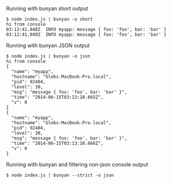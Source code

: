 Running with bunyan short output

    $ node index.js | bunyan -o short
    hi from console
    03:12:41.848Z  INFO myapp: message { foo: 'foo', bar: 'bar' }
    03:12:41.849Z  INFO myapp: message { foo: 'foo', bar: 'bar' }

Running with bunyan JSON output

    $ node index.js | bunyan -o json
    hi from console
    {
      "name": "myapp",
      "hostname": "Glebs-MacBook-Pro.local",
      "pid": 92404,
      "level": 30,
      "msg": "message { foo: 'foo', bar: 'bar' }",
      "time": "2014-06-15T03:13:10.665Z",
      "v": 0
    }
    {
      "name": "myapp",
      "hostname": "Glebs-MacBook-Pro.local",
      "pid": 92404,
      "level": 30,
      "msg": "message { foo: 'foo', bar: 'bar' }",
      "time": "2014-06-15T03:13:10.666Z",
      "v": 0
    }

Running with bunyan and filtering non-json console output

    $ node index.js | bunyan --strict -o json




